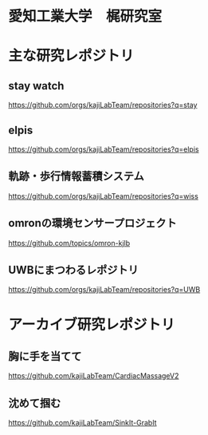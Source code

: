 愛知工業大学　梶研究室
===

# 主な研究レポジトリ

## stay watch
https://github.com/orgs/kajiLabTeam/repositories?q=stay

## elpis
https://github.com/orgs/kajiLabTeam/repositories?q=elpis

## 軌跡・歩行情報蓄積システム
https://github.com/orgs/kajiLabTeam/repositories?q=wiss

## omronの環境センサープロジェクト
https://github.com/topics/omron-kjlb

## UWBにまつわるレポジトリ
https://github.com/orgs/kajiLabTeam/repositories?q=UWB

# アーカイブ研究レポジトリ

## 胸に手を当てて
https://github.com/kajiLabTeam/CardiacMassageV2

## 沈めて掴む
https://github.com/kajiLabTeam/SinkIt-GrabIt




